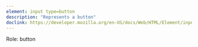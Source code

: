 ```yaml
---
element: input type=button
description: "Represents a button"
doclink: https://developer.mozilla.org/en-US/docs/Web/HTML/Element/input/button
---
```


<p>Role: button </p>
